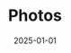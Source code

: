---
date: "2025-01-01"
sections:
  - block: markdown
    id: photo
    content:
      title: 📸 Lab Photos 2025
      subtitle: ''
      text: |
        <style>
        .month-block {
          margin-bottom: 40px;
        }

        .month-title {
          font-size: 20px;
          font-weight: bold;
          margin: 20px 0 10px 0;
          border-bottom: 2px solid #ccc;
          padding-bottom: 5px;
          text-align: center;   /* ✅ 居中 */
        }

        .gallery {
          column-count: 2;
          column-gap: 10px;
          column-fill: balance;  /* ✅ 尽量平衡两列 */
        }

        .image-container {
          position: relative;
          display: inline-block;
          margin-bottom: 10px;
          width: 100%;
        }

        .image-container img {
          width: 100%;
          height: auto;
          border-radius: 6px;
          cursor: pointer;
          transition: transform 0.3s ease;
        }

        .image-container:hover img {
          transform: scale(1.02);
        }

        .caption {
          position: absolute;
          bottom: 0;
          left: 0;
          right: 0;
          background: rgba(0,0,0,0.6);
          color: #fff;
          padding: 6px;
          text-align: center;
          font-size: 14px;
          display: none;
        }

        .image-container:hover .caption {
          display: block;
        }

        /* Lightbox 样式 */
        .lightbox {
          display: none;
          position: fixed;
          z-index: 9999;
          left: 0;
          top: 0;
          width: 100%;
          height: 100%;
          background-color: rgba(0,0,0,0.9);
          justify-content: center;
          align-items: center;
          flex-direction: column;
        }

        .lightbox img {
          max-width: 90%;
          max-height: 75%;
          border-radius: 6px;
        }

        .lightbox .close,
        .lightbox .prev,
        .lightbox .next {
          position: absolute;
          color: white;
          font-size: 30px;
          padding: 10px;
          cursor: pointer;
          user-select: none;
          z-index: 10000;
        }

        .lightbox .close {
          top: 20px;
          right: 30px;
        }

        .lightbox .prev {
          top: 50%;
          left: 30px;
          transform: translateY(-50%);
        }

        .lightbox .next {
          top: 50%;
          right: 30px;
          transform: translateY(-50%);
        }

        .lightbox-caption {
          margin-top: 15px;
          color: #fff;
          font-size: 16px;
          text-align: center;
          max-width: 80%;
        }

        @media (max-width: 768px) {
          .gallery {
            column-count: 1; /* 手机端单列 */
          }
        }
        </style>

        <!-- 8月 -->
        <div class="month-block">
          <div class="month-title">August 2025</div>
          <div class="gallery">
            <div class="image-container"><img src="lab/2025-8-shenyu-farewell2.jpg" alt="2025/8 Shenyu Wang farewell"><div class="caption">2025/8 Shenyu Wang farewell</div></div>
            <div class="image-container"><img src="lab/2025-8-zijing-farewell2.jpg" alt="2025/8 Zjing Du farewell"><div class="caption">2025/8 Zjing Du farewell</div></div>
            <div class="image-container"><img src="lab/2025-8-ke-farewell.jpg" alt="2025/8 Ke Pang farewell"><div class="caption">2025/8 Ke Pang farewell</div></div>
            <div class="image-container"><img src="lab/2025-8-15-lab-dinner.jpg" alt="2025/8/15 Lab dinner"><div class="caption">2025/8/15 Lab dinner</div></div>
            <div class="image-container"><img src="lab/2025-8-5-lab-photo.jpg" alt="2025/8/5 Lab group photo"><div class="caption">2025/8/5 Lab group photo</div></div>
            <div class="image-container"><img src="lab/2025-8-3-yifei-yuting.jpg" alt="2025/8/3 Dinner with lab members"><div class="caption">2025/8/3 Dinner with lab members</div></div>
          </div>
        </div>

        <!-- 7月 -->
        <div class="month-block">
          <div class="month-title">July 2025</div>
          <div class="gallery">
            <div class="image-container"><img src="lab/2025-7-22-sundara.jpg" alt="2025/7/22 Sundara received the Koh Boon Hwee Scholars Award"><div class="caption">2025/7/22 Sundara received the Koh Boon Hwee Scholars Award</div></div>
            <div class="image-container"><img src="lab/2025-7-11-guiyang.jpg" alt="2025/7/11 Xiaotao presented at the 5th Environmental Exposure and Health International Symposium"><div class="caption">2025/7/11 Xiaotao presented at the 5th Environmental Exposure and Health International Symposium</div></div>
            <div class="image-container"><img src="lab/2025-7-2-yijiang-presentation.jpg" alt="2025/7/2 Yijiang's presentation"><div class="caption">2025/7/2 Yijiang's presentation</div></div>
            <div class="image-container"><img src="lab/2025-7-2-xiaotao-fudan.jpg" alt="2025/7/2 Visiting Fudan University"><div class="caption">2025/7/2 Visiting Fudan University</div></div>
          </div>
        </div>

        <!-- 6月 -->
        <div class="month-block">
          <div class="month-title">June 2025</div>
          <div class="gallery">
            <div class="image-container"><img src="lab/2025-6-5-ASMS1.jpeg" alt="2025/6/5 Dr. Xiaotao Shen presented at ASMS2025 USA"><div class="caption">2025/6/5 Dr. Xiaotao Shen presented at ASMS2025 USA</div></div>
          </div>
        </div>

        <!-- 5月 -->
        <div class="month-block">
          <div class="month-title">May 2025</div>
          <div class="gallery">
            <div class="image-container"><img src="lab/2025-5-19-new member Chloe.jpeg" alt="2025/5/19 New member Chloe"><div class="caption">2025/5/19 New member Chloe</div></div>
            <div class="image-container"><img src="lab/2025-5-14-Sundara.jpg" alt="2025/5/14 Sundara presentation"><div class="caption">2025/5/14 Sundara presentation</div></div>
            <div class="image-container"><img src="lab/2025-5-11-Jingxiang presentation1.jpg" alt="2025/5/11 Jingxiang presentation"><div class="caption">2025/5/11 Jingxiang presentation</div></div>
            <div class="image-container"><img src="lab/2025-5-11-Jingxiang presentation2.jpg" alt="2025/5/11 Jingxiang presentation"><div class="caption">2025/5/11 Jingxiang presentation</div></div>
            <div class="image-container"><img src="lab/2025-5-11-Jingxiang presentation3.jpg" alt="2025/5/11 Jingxiang presentation"><div class="caption">2025/5/11 Jingxiang presentation</div></div>
            <div class="image-container"><img src="lab/2025-5-10-lab-lunch.jpeg" alt="2025/5/10 Lab lunch for Dr. Fen Pan"><div class="caption">2025/5/10 Lab lunch for Dr. Fen Pan</div></div>
            <div class="image-container"><img src="lab/2025-5-8-Yifei-presentation.jpg" alt="2025/5/8 Yifei presentation"><div class="caption">2025/5/8 Yifei presentation</div></div>
          </div>
        </div>

        <!-- 4月 -->
        <div class="month-block">
          <div class="month-title">April 2025</div>
          <div class="gallery">
            <div class="image-container"><img src="lab/2025-4-30-jinzhuo-wang-visit-ntu-2.jpeg" alt="2025/4/30 Dr. Jinzhuo Wang from PKU visited NTU"><div class="caption">2025/4/30 Dr. Jinzhuo Wang from PKU visited NTU</div></div>
            <div class="image-container"><img src="lab/2025-4-30-jinzhuo-wang-visit-ntu-1.jpeg" alt="2025/4/30 Dr. Jinzhuo Wang from PKU visited NTU"><div class="caption">2025/4/30 Dr. Jinzhuo Wang from PKU visited NTU</div></div>
            <div class="image-container"><img src="lab/2025-4-24-xiaotao-visit-sjtu-fudan-2.jpeg" alt="2025/4/24 Xiaotao visited Fudan University"><div class="caption">2025/4/24 Xiaotao visited Fudan University</div></div>
            <div class="image-container"><img src="lab/2025-4-24-xiaotao-visit-sjtu-fudan-1.jpeg" alt="2025/4/24 Xiaotao visited Shanghai Jiaotong University"><div class="caption">2025/4/24 Xiaotao visited Shanghai Jiaotong University</div></div>
          </div>
        </div>

        <!-- 3月 -->
        <div class="month-block">
          <div class="month-title">March 2025</div>
          <div class="gallery">
            <div class="image-container"><img src="lab/2025-3-27-mike-spc.jpg" alt="2025/3/27 Mike visited SPC"><div class="caption">2025/3/27 Mike visited SPC</div></div>
            <div class="image-container"><img src="lab/2025-3-27-mike-shen-lab.jpg" alt="2025/3/27 Mike visited Shen lab"><div class="caption">2025/3/27 Mike visited Shen lab</div></div>
            <div class="image-container"><img src="lab/2025-3-26-fireside chat with mike.jpg" alt="2025/3/26 Fireside chat with Mike"><div class="caption">2025/3/26 Fireside chat with Mike</div></div>
            <div class="image-container"><img src="lab/2025-3-21-SPC.jpeg" alt="2025/3/21 SPC"><div class="caption">2025/3/21 SPC</div></div>
            <div class="image-container"><img src="lab/2025-3-19-metanotitia-visited-spc.jpeg" alt="2025/3/19 Metanotitia visited SPC"><div class="caption">2025/3/19 Metanotitia visited SPC</div></div>
            <div class="image-container"><img src="lab/2025-3-7-Dr. Fen Pan-arrival.jpeg" alt="2025/3/7 Dr. Fen Pan arrival"><div class="caption">2025/3/7 Dr. Fen Pan arrival</div></div>
          </div>
        </div>

        <!-- 2月 -->
        <div class="month-block">
          <div class="month-title">February 2025</div>
          <div class="gallery">
            <div class="image-container"><img src="lab/2025-2-14-welcome-dr.shaoguang-li.jpg" alt="2025/2/14 Lab dinner for Prof. Shaoguang Li"><div class="caption">2025/2/14 Lab dinner for Prof. Shaoguang Li</div></div>
          </div>
        </div>

        <!-- 1月 -->
        <div class="month-block">
          <div class="month-title">January 2025</div>
          <div class="gallery">
            <div class="image-container"><img src="lab/2025-1-24-lab-lunch.jpg" alt="2025/1/24 Lab lunch for Chinese New Year"><div class="caption">2025/1/24 Lab lunch for Chinese New Year</div></div>
            <div class="image-container"><img src="lab/2025-1-14-first-lab-meeting.jpeg" alt="2025/1/15 First lab meeting"><div class="caption">2025/1/15 First lab meeting</div></div>
            <div class="image-container"><img src="lab/2025-1-14-lab.jpeg" alt="2025/1/15 First lab photo"><div class="caption">2025/1/15 First lab photo</div></div>
          </div>
        </div>

        <!-- Lightbox -->
        <div class="lightbox" id="lightbox">
          <span class="close" onclick="closeLightbox()">&times;</span>
          <span class="prev" onclick="changeImage(-1)">&#10094;</span>
          <img id="lightbox-img" src="">
          <div class="lightbox-caption" id="lightbox-caption"></div>
          <span class="next" onclick="changeImage(1)">&#10095;</span>
        </div>

        <script>
        document.addEventListener("DOMContentLoaded", function() {
          const images = document.querySelectorAll('.gallery img');
          const lightbox = document.getElementById('lightbox');
          const lightboxImg = document.getElementById('lightbox-img');
          const lightboxCaption = document.getElementById('lightbox-caption');
          let currentIndex = 0;

          images.forEach((img, index) => {
            img.addEventListener('click', () => {
              currentIndex = index;
              showImage();
              lightbox.style.display = 'flex';
            });
          });

          function showImage() {
            lightboxImg.src = images[currentIndex].src;
            lightboxCaption.textContent = images[currentIndex].alt;
          }

          window.closeLightbox = function() {
            lightbox.style.display = 'none';
          }

          window.changeImage = function(direction) {
            currentIndex += direction;
            if (currentIndex < 0) currentIndex = images.length - 1;
            if (currentIndex >= images.length) currentIndex = 0;
            showImage();
          }

          document.addEventListener('keydown', (e) => {
            if (lightbox.style.display === 'flex') {
              if (e.key === 'ArrowLeft') changeImage(-1);
              if (e.key === 'ArrowRight') changeImage(1);
              if (e.key === 'Escape') closeLightbox();
            }
          });
        });
        </script>
    design:
      columns: '1'
title: Photos
type: landing
---